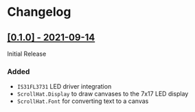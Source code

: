 # Changelog

## [[0.1.0] - 2021-09-14](https://github.com/jjcarstens/scroll_hat/releases/tag/v0.1.0)

Initial Release

### Added
- `IS31FL3731` LED driver integration
- `ScrollHat.Display` to draw canvases to the 7x17 LED display
- `ScrollHat.Font` for converting text to a canvas
